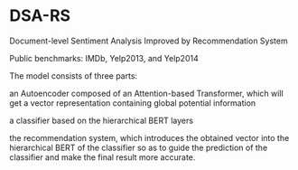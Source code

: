 # DSA-RS
Document-level Sentiment Analysis Improved by Recommendation System

Public benchmarks: IMDb, Yelp2013, and Yelp2014

The model consists of three parts: 

an Autoencoder composed of an Attention-based Transformer, which will get a vector representation containing global potential information

a classifier based on the hierarchical BERT layers

the recommendation system, which introduces the obtained vector into the hierarchical BERT of the classifier so as to guide the prediction of the classifier and make the final result more accurate.
